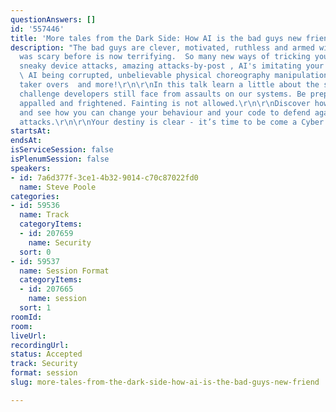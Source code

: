 ```yaml
---
questionAnswers: []
id: '557446'
title: 'More tales from the Dark Side: How AI is the bad guys new friend'
description: "The bad guys are clever, motivated, ruthless and armed with AI. What
  was scary before is now terrifying.  So many new ways of tricking you: Learn about
  sneaky device attacks, amazing attacks-by-post , AI's imitating your coworkers,
  \ AI being corrupted, unbelievable physical choreography manipulations,  open source
  taker overs  and more!\r\n\r\nIn this talk learn a little about the scale of the
  challenge developers still face from assaults on our systems. Be prepared to be
  appalled and frightened. Fainting is not allowed.\r\n\r\nDiscover how to fight back
  and see how you can change your behaviour and your code to defend against these
  attacks.\r\n\r\nYour destiny is clear - it’s time to be come a Cyber Defender"
startsAt: 
endsAt: 
isServiceSession: false
isPlenumSession: false
speakers:
- id: 7a6d377f-3ce1-4b32-9014-c70c87022fd0
  name: Steve Poole
categories:
- id: 59536
  name: Track
  categoryItems:
  - id: 207659
    name: Security
  sort: 0
- id: 59537
  name: Session Format
  categoryItems:
  - id: 207665
    name: session
  sort: 1
roomId: 
room: 
liveUrl: 
recordingUrl: 
status: Accepted
track: Security
format: session
slug: more-tales-from-the-dark-side-how-ai-is-the-bad-guys-new-friend

---
```

